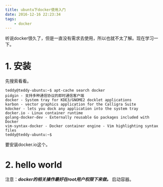 ```yaml
---
title: ubuntu下docker使用入门
date: 2016-12-16 22:23:34
tags:
	- docker
---
```

听说docker很久了，但是一直没有需求去使用，所以也就不太了解。现在学习一下。
# 1. 安装
先搜索看看。
```
teddy@teddy-ubuntu:~$ apt-cache search docker
pidgin - 支持多种通信协议的即时通信客户端
docker - System tray for KDE3/GNOME2 docklet applications
karbon - vector graphics application for the Calligra Suite
kdocker - lets you dock any application into the system tray
docker.io - Linux container runtime
golang-docker-dev - Externally reusable Go packages included with Docker
vim-syntax-docker - Docker container engine - Vim highlighting syntax files
teddy@teddy-ubuntu:~$ 
```
要安装docker.io这个。
# 2. hello world
注意：***docker的相关操作最好在root用户权限下来做。***
启动容器。
```

```

